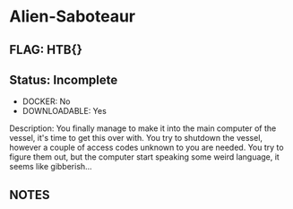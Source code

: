 # Alien-Saboteaur

## FLAG: HTB{}

## Status: Incomplete

+ DOCKER: No
+ DOWNLOADABLE: Yes

Description: You finally manage to make it into the main computer of the vessel, it's time to get this over with. You try to shutdown the vessel, however a couple of access codes unknown to you are needed. You try to figure them out, but the computer start speaking some weird language, it seems like gibberish...

## NOTES

